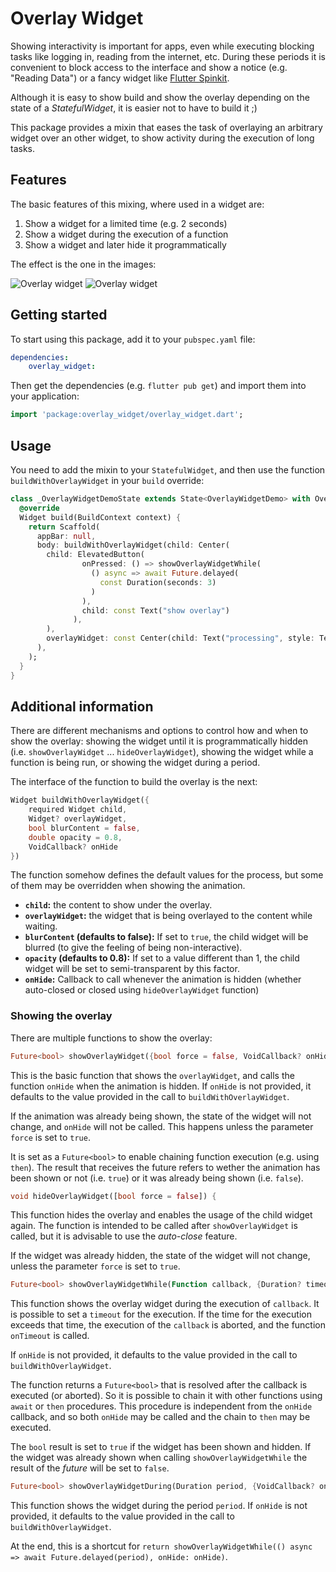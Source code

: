 # Overlay Widget

Showing interactivity is important for apps, even while executing blocking tasks like logging in, reading from the internet, etc. During these periods it is convenient to block access to the interface and show a notice (e.g. "Reading Data") or a fancy widget like [Flutter Spinkit](https://pub.dev/packages/flutter_spinkit).

Although it is easy to show build and show the overlay depending on the state of a _StatefulWidget_, it is easier not to have to build it ;)

This package provides a mixin that eases the task of overlaying an arbitrary widget over an other widget, to show activity during the execution of long tasks.

## Features

The basic features of this mixing, where used in a widget are:

1. Show a widget for a limited time (e.g. 2 seconds)
1. Show a widget during the execution of a function
1. Show a widget and later hide it programmatically

The effect is the one in the images:

![Overlay widget](img/overlay_widget_text.gif)
![Overlay widget](img/overlay_widget_spinkit.gif)

## Getting started

To start using this package, add it to your `pubspec.yaml` file:

```yaml
dependencies:
    overlay_widget:
```

Then get the dependencies (e.g. `flutter pub get`) and import them into your application:

```dart
import 'package:overlay_widget/overlay_widget.dart';
```

## Usage

You need to add the mixin to your `StatefulWidget`, and then use the function `buildWithOverlayWidget` in your `build` override:

```dart
class _OverlayWidgetDemoState extends State<OverlayWidgetDemo> with OverlayWidget{
  @override
  Widget build(BuildContext context) {
    return Scaffold(
      appBar: null,
      body: buildWithOverlayWidget(child: Center(
        child: ElevatedButton(
                onPressed: () => showOverlayWidgetWhile(
                  () async => await Future.delayed(
                    const Duration(seconds: 3)
                  )
                ),
                child: const Text("show overlay")
              ),
        ),
        overlayWidget: const Center(child: Text("processing", style: TextStyle(fontSize: 50),))
      ),
    );
  }
}
```

## Additional information

There are different mechanisms and options to control how and when to show the overlay: showing the widget until it is programmatically hidden (i.e. `showOverlayWidget` ... `hideOverlayWidget`), showing the widget while a function is being run, or showing the widget during a period.

The interface of the function to build the overlay is the next:

```dart
Widget buildWithOverlayWidget({ 
    required Widget child, 
    Widget? overlayWidget, 
    bool blurContent = false, 
    double opacity = 0.8, 
    VoidCallback? onHide 
})
```

The function somehow defines the default values for the process, but some of them may be overridden when showing the animation.

- __`child`:__ the content to show under the overlay.
- __`overlayWidget`:__ the widget that is being overlayed to the content while waiting.
- __`blurContent` (defaults to false):__ If set to `true`, the child widget will be blurred (to give the feeling of being non-interactive).
- __`opacity` (defaults to 0.8):__ If set to a value different than 1, the child widget will be set to semi-transparent by this factor.
- __`onHide`:__ Callback to call whenever the animation is hidden (whether auto-closed or closed using `hideOverlayWidget` function)

### Showing the overlay

There are multiple functions to show the overlay:

```dart
Future<bool> showOverlayWidget({bool force = false, VoidCallback? onHide}) async {
```

This is the basic function that shows the `overlayWidget`, and calls the function `onHide` when the animation is hidden. If `onHide` is not provided, it defaults to the value provided in the call to `buildWithOverlayWidget`.

If the animation was already being shown, the state of the widget will not change, and `onHide` will not be called. This happens unless the parameter `force` is set to `true`.

It is set as a `Future<bool>` to enable chaining function execution (e.g. using `then`). The result that receives the future refers to wether the animation has been shown or not (i.e. `true`) or it was already being shown (i.e. `false`).

```dart
void hideOverlayWidget([bool force = false]) {
```

This function hides the overlay and enables the usage of the child widget again. The function is intended to be called after `showOverlayWidget` is called, but it is advisable to use the _auto-close_ feature.

If the widget was already hidden, the state of the widget will not change, unless the parameter `force` is set to `true`.

```dart
Future<bool> showOverlayWidgetWhile(Function callback, {Duration? timeout, VoidCallback? onTimeout, VoidCallback? onHide})
```

This function shows the overlay widget during the execution of `callback`. It is possible to set a `timeout` for the execution. If the time for the execution exceeds that time, the execution of the `callback` is aborted, and the function `onTimeout` is called.

If `onHide` is not provided, it defaults to the value provided in the call to `buildWithOverlayWidget`.

The function returns a `Future<bool>` that is resolved after the callback is executed (or aborted). So it is possible to chain it with other functions using `await` or `then` procedures. This procedure is independent from the `onHide` callback, and so both `onHide` may be called and the chain to `then` may be executed.

The `bool` result is set to `true` if the widget has been shown and hidden. If the widget was already shown when calling `showOverlayWidgetWhile` the result of the _future_ will be set to `false`.

```dart
Future<bool> showOverlayWidgetDuring(Duration period, {VoidCallback? onHide}) {
```

This function shows the widget during the period `period`. If `onHide` is not provided, it defaults to the value provided in the call to `buildWithOverlayWidget`.

At the end, this is a shortcut for `return showOverlayWidgetWhile(() async => await Future.delayed(period), onHide: onHide)`.


